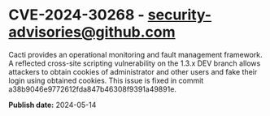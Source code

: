 # CVE-2024-30268 - security-advisories@github.com

Cacti provides an operational monitoring and fault management framework. A reflected cross-site scripting vulnerability on the 1.3.x DEV branch allows attackers to obtain cookies of administrator and other users and fake their login using obtained cookies. This issue is fixed in commit a38b9046e9772612fda847b46308f9391a49891e.

**Publish date:** 2024-05-14

